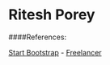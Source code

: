 # Ritesh Porey

####References:

[Start Bootstrap](http://startbootstrap.com/) - [Freelancer](http://startbootstrap.com/template-overviews/freelancer/)

